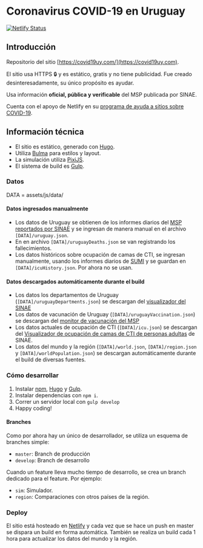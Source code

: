 # Coronavirus COVID-19 en Uruguay

[![Netlify Status](https://api.netlify.com/api/v1/badges/c50f5a55-4199-4886-8eb9-971a690d145d/deploy-status)](https://app.netlify.com/sites/covid19uy/deploys)

## Introducción

Repositorio del sitio [https://covid19uy.com/](https://covid19uy.com).

El sitio usa HTTPS 🔒 y es estático, gratis y no tiene publicidad. Fue creado desinteresadamente, su único propósito es ayudar.

Usa información **oficial, pública y verificable** del MSP publicada por SINAE.

Cuenta con el apoyo de Netlify en su [programa de ayuda a sitios sobre COVID-19](https://www.netlify.com/blog/2020/03/22/coronavirus/covid-19-support/).

## Información técnica

* El sitio es estático, generado con [Hugo](https://gohugo.io).
* Utiliza [Bulma](https://bulma.io) para estilos y layout.
* La simulación utiliza [PixiJS](https://pixijs.download).
* El sistema de build es [Gulp](https://gulpjs.com).

### Datos

DATA = assets/js/data/

#### Datos ingresados manualmente

* Los datos de Uruguay se obtienen de los informes diarios del [MSP](https://www.gub.uy/ministerio-salud-publica/coronavirus) [reportados por SINAE](https://www.gub.uy/sistema-nacional-emergencias/comunicacion/comunicados/) y se ingresan de manera manual en el archivo `[DATA]/uruguay.json`.
* En en archivo `[DATA]/uruguayDeaths.json` se van registrando los fallecimientos.
* Los datos históricos sobre ocupación de camas de CTI, se ingresan manualmente, usando los informes diarios de [SUMI](https://sumi.uy) y se guardan en `[DATA]/icuHistory.json`. Por ahora no se usan.

#### Datos descargados automáticamente durante el build

* Los datos los departamentos de Uruguay (`[DATA]/uruguayDepartments.json`) se descargan del [visualizador del SINAE](https://www.gub.uy/sistema-nacional-emergencias/pagina-embebida/visualizador-casos-coronavirus-covid-19-uruguay) 
* Los datos de vacunación de Uruguay (`[DATA]/uruguayVaccination.json`) se descargan del [monitor de vacunación del MSP](https://monitor.uruguaysevacuna.gub.uy)
* Los datos actuales de ocupación de CTI (`[DATA]/icu.json`) se descargan del [Visualizador de ocupación de camas de CTI de personas adultas](https://www.gub.uy/sistema-nacional-emergencias/pagina-embebida/visualizador-ocupacion-camas-cti-personas-adultas) de SINAE.
* Los datos del mundo y la región (`[DATA]/world.json`, `[DATA]/region.json` y `[DATA]/worldPopulation.json`) se descargan automáticamente durante el build de diversas fuentes.

### Cómo desarrollar

1. Instalar [npm](https://www.npmjs.com), [Hugo](https://gohugo.io) y [Gulp](https://gulpjs.com).
2. Instalar dependencias con `npm i`.
3. Correr un servidor local con `gulp develop`
4. Happy coding!

#### Branches

Como por ahora hay un único de desarrollador, se utiliza un esquema de branches simple:

* `master`: Branch de producción
* `develop`: Branch de desarrollo

Cuando un feature lleva mucho tiempo de desarrollo, se crea un branch dedicado para el feature. Por ejemplo:

* `sim`: Simulador.
* `region`: Comparaciones con otros países de la región.

### Deploy

El sitio está hosteado en [Netlify](http://netlify.com/) y cada vez que se hace un push en master se dispara un build en forma automática. También se realiza un build cada 1 hora para actualizar los datos del mundo y la región.
